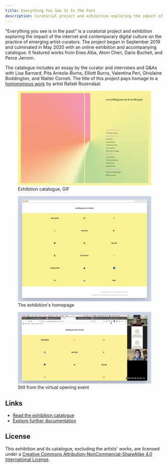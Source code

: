 ```yaml
---
title: Everything You See Is In The Past
description: Curatorial project and exhibition exploring the impact of the internet and contemporary digital culture on the practice of artist-curators.
---
```

"Everything you see is in the past" is a curatorial project and exhibition exploring the impact of the internet and contemporary digital culture on the practice of emerging artist-curators. The project began in September 2019 and culminated in May 2020 with an online exhibition and accompanying catalogue. It featured works from Enes Alba, Atom Chen, Dario Bucheli, and Perce Jerrom.

The catalogue includes an essay by the curator and interviews and Q&As with Lisa Barnard, Pita Arreola-Burns, Elliott Burns, Valentina Peri, Ghislaine Boddington, and Walter Corneli. The title of this project pays homage to a [homonymous work](http://www.everythingyouseeisinthepast.com/) by artist Rafaël Rozendaal.

<figure>
<img src="assets/everythingyousee/Catalogue-gif.gif" alt="GIF of the exhibition catalogue" loading="lazy">
<figcaption>Exhibition catalogue, GIF</figcaption>
</figure>

<figure>
<img src="assets/everythingyousee/site.png" alt="Screenshot of the exhibition website's homepage" loading="lazy">
<figcaption>The exhibition's homepage</figcaption>
</figure>

<figure>
<img src="assets/everythingyousee/opening.png" alt="Still from the online opening event" loading="lazy">
<figcaption>Still from the virtual opening event</figcaption>
</figure>

## Links

- [Read the exhibition catalogue](https://drive.google.com/file/d/1AQ3RuogJDeLc54IJEakYAFARdY4AVVsu/view?usp=sharing)
- [Explore further documentation](https://www.are.na/francesco-imola-2o2ng4qooxm/eysiitp-portfolio)

## License

This exhibition and its catalogue, excluding the artists' works, are licensed under a <a rel="license" href="http://creativecommons.org/licenses/by-nc-sa/4.0/" target="_blank" rel="noopener noreferrer">Creative Commons Attribution-NonCommercial-ShareAlike 4.0 International License</a>.



